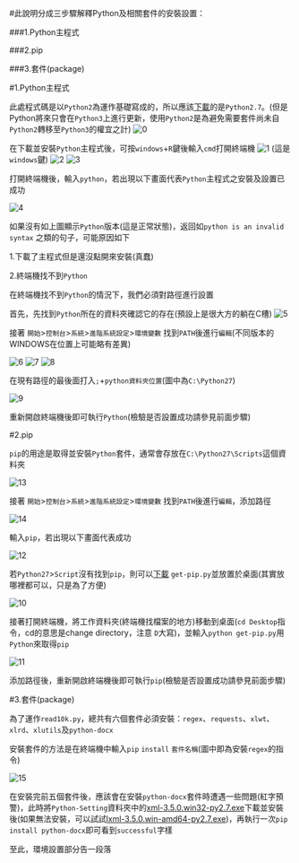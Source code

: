 #此說明分成三步驟解釋Python及相關套件的安裝設置：

###1.Python主程式

###2.pip

###3.套件(package)


#1.Python主程式

此處程式碼是以`Python2`為運作基礎寫成的，所以應該[下載](https://www.python.org/downloads/)的是`Python2.7`。(但是Python將來只會在`Python3`上進行更新，使用`Python2`是為避免需要套件尚未自`Python2`轉移至`Python3`的權宜之計)
![0](https://github.com/otto1994/Readability/blob/master/figure/0.png)

在下載並安裝`Python`主程式後，可按`windows`+`R`鍵後輸入`cmd`打開終端機
![1](https://github.com/otto1994/Readability/blob/master/figure/1.jpg)
(這是`windows`鍵)
![2](https://github.com/otto1994/Readability/blob/master/figure/2.png)
![3](https://github.com/otto1994/Readability/blob/master/figure/3.png)

打開終端機後，輸入`python`，若出現以下畫面代表`Python`主程式之安裝及設置已成功

![4](https://github.com/otto1994/Readability/blob/master/figure/4.png)

如果沒有如上圖顯示`Python`版本(這是正常狀態)，返回如`python is an invalid syntax` 之類的句子，可能原因如下

1.下載了主程式但是還沒點開來安裝(真蠢)

2.終端機找不到`Python`

在終端機找不到`Python`的情況下，我們必須對路徑進行設置

首先，先找到`Python`所在的資料夾確認它的存在(預設上是很大方的躺在C槽)
![5](https://github.com/otto1994/Readability/blob/master/figure/5.png)

接著 `開始`>`控制台`>`系統`>`進階系統設定`>`環境變數` 找到`PATH`後進行`編輯`(不同版本的WINDOWS在位置上可能略有差異)

![6](https://github.com/otto1994/Readability/blob/master/figure/6.png)
![7](https://github.com/otto1994/Readability/blob/master/figure/7.png)
![8](https://github.com/otto1994/Readability/blob/master/figure/8.png)

在現有路徑的最後面打入`;`+`python資料夾位置`(圖中為`C:\Python27`)

![9](https://github.com/otto1994/Readability/blob/master/figure/9.png)

重新開啟終端機後即可執行`Python`(檢驗是否設置成功請參見前面步驟)

#2.pip

`pip`的用途是取得並安裝`Python`套件，通常會存放在`C:\Python27\Scripts`這個資料夾

![13](https://github.com/otto1994/Readability/blob/master/figure/13.png)

接著 `開始`>`控制台`>`系統`>`進階系統設定`>`環境變數` 找到`PATH`後進行`編輯`，添加路徑

![14](https://github.com/otto1994/Readability/blob/master/figure/14.png)

輸入`pip`，若出現以下畫面代表成功

![12](https://github.com/otto1994/Readability/blob/master/figure/12.png)

若`Python27`>`Script`沒有找到`pip`，則可以[下載](https://pip.pypa.io/en/stable/installing/) `get-pip.py`並放置於桌面(其實放哪裡都可以，只是為了方便)

![10](https://github.com/otto1994/Readability/blob/master/figure/10.png)

接著打開終端機，將工作資料夾(終端機找檔案的地方)移動到桌面(`cd Desktop`指令，cd的意思是change directory，注意 `D`大寫)，並輸入`python get-pip.py`用`Python`來取得`pip`

![11](https://github.com/otto1994/Readability/blob/master/figure/11.png)


添加路徑後，重新開啟終端機後即可執行`pip`(檢驗是否設置成功請參見前面步驟)

#3.套件(package)

為了運作`read10k.py`，總共有六個套件必須安裝：`regex`、`requests`、`xlwt`、`xlrd`、`xlutils`及`python-docx`

安裝套件的方法是在終端機中輸入`pip` `install` `套件名稱`(圖中即為安裝`regex`的指令)

![15](https://github.com/otto1994/Readability/blob/master/figure/15.png)

在安裝完前五個套件後，應該會在安裝`python-docx`套件時遭遇一些問題(紅字預警)，此時將`Python-Setting`資料夾中的[xml-3.5.0.win32-py2.7.exe](https://pypi.python.org/packages/2.7/l/lxml/lxml-3.5.0-cp27-none-win32.whl#md5=3bcbcc9b878cb90669ef5289a1b394ae)下載並安裝後(如果無法安裝，可以試試[lxml-3.5.0.win-amd64-py2.7.exe](https://pypi.python.org/packages/2.7/l/lxml/lxml-3.5.0-cp27-none-win_amd64.whl#md5=8dd80e482dde5349e5a9ee32328ad301))，再執行一次`pip install python-docx`即可看到`successful`字樣

至此，環境設置部分告一段落











